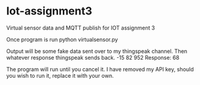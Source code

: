# Iot-assignment3
Virtual sensor data and MQTT publish for IOT assignment 3

Once program is run 
python virtualsensor.py

Output will be some fake data sent over to my thingspeak channel. Then whatever response thingspeak sends back.
-15 82 952
Response: 68

The program will run until you cancel it.
I have removed my API key, should you wish to run it, replace it with your own.
